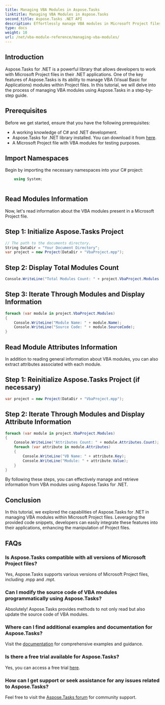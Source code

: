 ```yaml
---
title: Managing VBA Modules in Aspose.Tasks
linktitle: Managing VBA Modules in Aspose.Tasks
second_title: Aspose.Tasks .NET API
description: Effortlessly manage VBA modules in Microsoft Project files using Aspose.Tasks for .NET. Explore step-by-step guidance and enhance your development workflow.
type: docs
weight: 10
url: /net/vba-module-reference/managing-vba-modules/
---
```

## Introduction
Aspose.Tasks for .NET is a powerful library that allows developers to work with Microsoft Project files in their .NET applications. One of the key features of Aspose.Tasks is its ability to manage VBA (Visual Basic for Applications) modules within Project files. In this tutorial, we will delve into the process of managing VBA modules using Aspose.Tasks in a step-by-step guide.
## Prerequisites
Before we get started, ensure that you have the following prerequisites:
- A working knowledge of C# and .NET development.
- Aspose.Tasks for .NET library installed. You can download it from [here](https://releases.aspose.com/tasks/net/).
- A Microsoft Project file with VBA modules for testing purposes.
## Import Namespaces
Begin by importing the necessary namespaces into your C# project:
```csharp
    using System;
    
```
## Read Modules Information
Now, let's read information about the VBA modules present in a Microsoft Project file.
## Step 1: Initialize Aspose.Tasks Project
```csharp
// The path to the documents directory.
String DataDir = "Your Document Directory";
var project = new Project(DataDir + "VbaProject.mpp");
```
## Step 2: Display Total Modules Count
```csharp
Console.WriteLine("Total Modules Count: " + project.VbaProject.Modules.Count);
```
## Step 3: Iterate Through Modules and Display Information
```csharp
foreach (var module in project.VbaProject.Modules)
{
    Console.WriteLine("Module Name: " + module.Name);
    Console.WriteLine("Source Code: " + module.SourceCode);
}
```
## Read Module Attributes Information
In addition to reading general information about VBA modules, you can also extract attributes associated with each module.
## Step 1: Reinitialize Aspose.Tasks Project (if necessary)
```csharp
var project = new Project(DataDir + "VbaProject.mpp");
```
## Step 2: Iterate Through Modules and Display Attribute Information
```csharp
foreach (var module in project.VbaProject.Modules)
{
    Console.WriteLine("Attributes Count: " + module.Attributes.Count);
    foreach (var attribute in module.Attributes)
    {
        Console.WriteLine("VB Name: " + attribute.Key);
        Console.WriteLine("Module: " + attribute.Value);
    }
}
```
By following these steps, you can effectively manage and retrieve information from VBA modules using Aspose.Tasks for .NET.
## Conclusion
In this tutorial, we explored the capabilities of Aspose.Tasks for .NET in managing VBA modules within Microsoft Project files. Leveraging the provided code snippets, developers can easily integrate these features into their applications, enhancing the manipulation of Project files.

## FAQs
### Is Aspose.Tasks compatible with all versions of Microsoft Project files?
Yes, Aspose.Tasks supports various versions of Microsoft Project files, including .mpp and .mpt.
### Can I modify the source code of VBA modules programmatically using Aspose.Tasks?
Absolutely! Aspose.Tasks provides methods to not only read but also update the source code of VBA modules.
### Where can I find additional examples and documentation for Aspose.Tasks?
Visit the [documentation](https://reference.aspose.com/tasks/net/) for comprehensive examples and guidance.
### Is there a free trial available for Aspose.Tasks?
Yes, you can access a free trial [here](https://releases.aspose.com/).
### How can I get support or seek assistance for any issues related to Aspose.Tasks?
Feel free to visit the [Aspose.Tasks forum](https://forum.aspose.com/c/tasks/15) for community support.